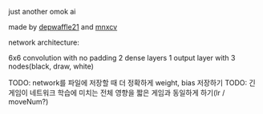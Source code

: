 just another omok ai

made by [depwaffle21](https://github.com/derpwaffle21) and [mnxcv](https://github.com/mnxcv)


network architecture:

6x6 convolution with no padding
2 dense layers
1 output layer with 3 nodes(black, draw, white)

TODO: network를 파일에 저장할 때 더 정확하게 weight, bias 저장하기
TODO: 긴 게임이 네트워크 학습에 미치는 전체 영향을 짧은 게임과 동일하게 하기(lr / moveNum?)
